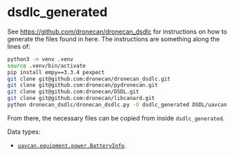 # dsdlc_generated

See https://github.com/dronecan/dronecan_dsdlc for instructions on how to
generate the files found in here.
The instructions are something along the lines of:
```sh
python3 -m venv .venv
source .venv/bin/activate
pip install empy==3.3.4 pexpect
git clone git@github.com:dronecan/dronecan_dsdlc.git
git clone git@github.com:dronecan/pydronecan.git
git clone git@github.com:dronecan/DSDL.git
git clone git@github.com:dronecan/libcanard.git
python dronecan_dsdlc/dronecan_dsdlc.py -O dsdlc_generated DSDL/uavcan
```

From there, the necessary files can be copied from inside `dsdlc_generated`.



Data types:
* [`uavcan.equipment.power.BatteryInfo`](https://dronecan.github.io/Specification/7._List_of_standard_data_types/#batteryinfo).